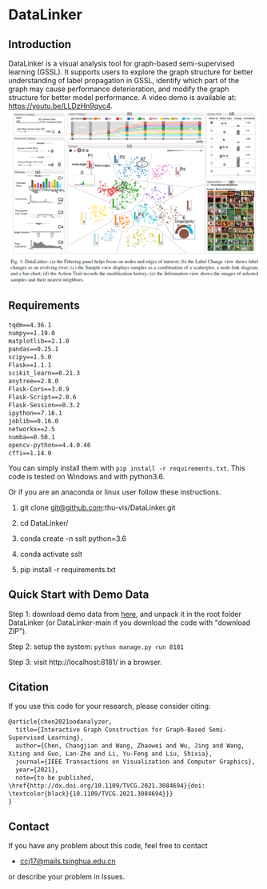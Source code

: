 DataLinker
======================

Introduction
--
DataLinker is a visual analysis tool for graph-based semi-supervised learning (GSSL).
It supports users to explore the graph structure for better understanding of label propagation in GSSL,
identify which part of the graph may cause performance deterioration,
and modify the graph structure for better model performance.
A video demo is available at: https://youtu.be/LLDzHn9qyc4.
![](teaser.png)

Requirements
----------
```
tqdm==4.36.1
numpy==1.19.0
matplotlib==2.1.0
pandas==0.25.1
scipy==1.5.0
Flask==1.1.1
scikit_learn==0.21.3
anytree==2.8.0
Flask-Cors==3.0.9
Flask-Script==2.0.6
Flask-Session==0.3.2
ipython==7.16.1
joblib==0.16.0
networkx==2.5
numba==0.50.1
opencv-python==4.4.0.46
cffi==1.14.0
```
You can simply install them with `pip install -r requirements.txt`. This code is tested on Windows and with python3.6. 

Or if you are an anaconda or linux user follow these instructions.
1.  git clone git@github.com:thu-vis/DataLinker.git
 
2.  cd DataLinker/
 
3.  conda create -n sslt python=3.6
 
4.  conda activate sslt
 
5.  pip install -r requirements.txt


Quick Start with Demo Data
-----------------
Step 1: download demo data from [here](https://drive.google.com/file/d/1kOthHFC6Wszeh01Rvb3_SLbp3s6522im/view?usp=sharing), and unpack it in the root folder DataLinker (or DataLinker-main if you download the code with "download ZIP").

Step 2: setup the system:
```python manage.py run 8181```

Step 3: visit http://localhost:8181/ in a browser.

## Citation
If you use this code for your research, please consider citing:
```
@article{chen2021oodanalyzer,
  title={Interactive Graph Construction for Graph-Based Semi-Supervised Learning},
  author={Chen, Changjian and Wang, Zhaowei and Wu, Jing and Wang, Xiting and Guo, Lan-Zhe and Li, Yu-Feng and Liu, Shixia},
  journal={IEEE Transactions on Visualization and Computer Graphics},
  year={2021},
  note={to be published, \href{http://dx.doi.org/10.1109/TVCG.2021.3084694}{doi: \textcolor{black}{10.1109/TVCG.2021.3084694}}}
}
```

## Contact
If you have any problem about this code, feel free to contact
- ccj17@mails.tsinghua.edu.cn

or describe your problem in Issues.
